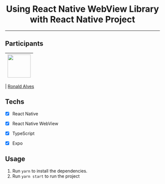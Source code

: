 <h1 align="center">
Using React Native WebView Library with React Native Project
</h1>





<hr>

## Participants

| [<img src="https://avatars.githubusercontent.com/u/92890340?v=4" width="75px;"/>](https://github.com/alvesronald) |
| :------------------------------------------------------------------------------------------------------------------------: |


| [Ronald Alves](https://github.com/alvesronald)

## Techs

- [x] React Native
- [x] React Native WebView
- [x] TypeScript
- [x] Expo






## Usage

1. Run `yarn` to install the dependencies.<br />
2. Run `yarn start` to run the project


